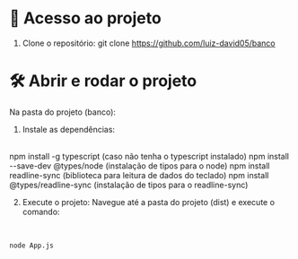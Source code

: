 # 📁 Acesso ao projeto

1. Clone o repositório: git clone https://github.com/luiz-david05/banco


# 🛠️ Abrir e rodar o projeto

Na pasta do projeto (banco):
<br>
1. Instale as dependências:
<br>
npm install -g typescript (caso não tenha o typescript instalado)
npm install --save-dev @types/node (instalação de tipos para o node)
npm install readline-sync (biblioteca para leitura de dados do teclado)
npm install @types/readline-sync (instalação de tipos para o readline-sync)
<br>

2. Execute o projeto:
Navegue até a pasta do projeto (dist) e execute o comando:
<br>

```bash
node App.js
```